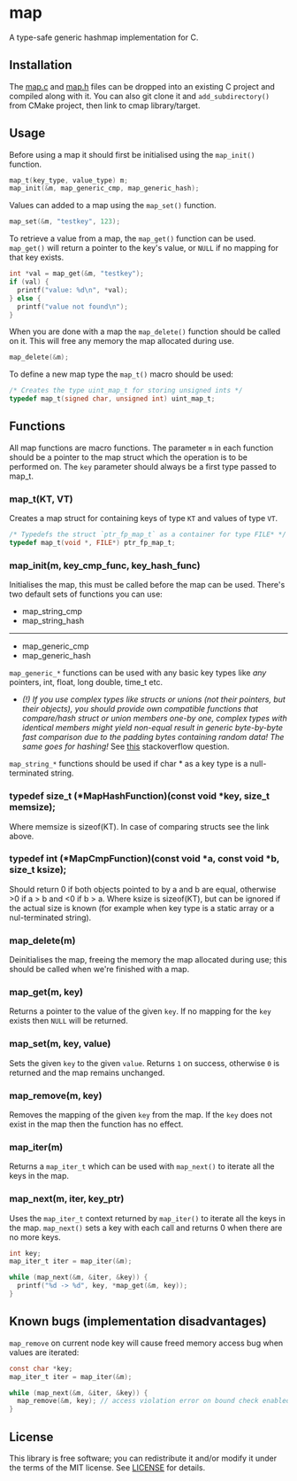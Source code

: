 # map
A type-safe generic hashmap implementation for C.

## Installation 
The [map.c](src/cmap.c?raw=1) and [map.h](src/cmap.h?raw=1) files can be dropped
into an existing C project and compiled along with it.
You can also git clone it and `add_subdirectory()` from CMake project, then link to cmap library/target.


## Usage
Before using a map it should first be initialised using the `map_init()`
function.
```c
map_t(key_type, value_type) m;
map_init(&m, map_generic_cmp, map_generic_hash);
```

Values can added to a map using the `map_set()` function.
```c
map_set(&m, "testkey", 123);
```

To retrieve a value from a map, the `map_get()` function can be used.
`map_get()` will return a pointer to the key's value, or `NULL` if no mapping
for that key exists.

```c
int *val = map_get(&m, "testkey");
if (val) {
  printf("value: %d\n", *val);
} else {
  printf("value not found\n");
}
```

When you are done with a map the `map_delete()` function should be called on
it. This will free any memory the map allocated during use.
```c
map_delete(&m);
```

To define a new map type the `map_t()` macro should be used:
```c
/* Creates the type uint_map_t for storing unsigned ints */
typedef map_t(signed char, unsigned int) uint_map_t;
```

## Functions
All map functions are macro functions. The parameter `m` in each function
should be a pointer to the map struct which the operation is to be performed
on. The `key` parameter should always be a first type passed to map_t.

### map\_t(KT, VT)
Creates a map struct for containing keys of type `KT` and values of type `VT`.
```c
/* Typedefs the struct `ptr_fp_map_t` as a container for type FILE* */
typedef map_t(void *, FILE*) ptr_fp_map_t;
```

### map\_init(m, key_cmp_func, key_hash_func)
Initialises the map, this must be called before the map can be used. 
There's two default sets of functions you can use:
  - map_string_cmp 
  - map_string_hash
---
  - map_generic_cmp
  - map_generic_hash

`map_generic_*` functions can be used with any basic key types like _any_ pointers, int, float, long double, time_t etc. 
- *(!) If you use complex types like structs or unions (not their pointers, but their objects), 
  you should provide own compatible functions 
that compare/hash struct or union members one-by one, complex types with identical members might yield 
  non-equal result in generic byte-by-byte fast comparison due to the padding bytes containing random data! 
  The same goes for hashing!* See [this](https://stackoverflow.com/a/141791) stackoverflow question.
  
`map_string_*` functions should be used if char * as a key type is a null-terminated string.

### typedef size_t (*MapHashFunction)(const void *key, size_t memsize);
Where memsize is sizeof(KT). In case of comparing structs see the link above.

### typedef int (*MapCmpFunction)(const void *a, const void *b, size_t ksize);
Should return 0 if both objects pointed to by a and b are equal, otherwise >0 if a > b and <0 if b > a.
Where ksize is sizeof(KT), but can be ignored if the actual size is known 
(for example when key type is a static array or a nul-terminated string).

### map\_delete(m)
Deinitialises the map, freeing the memory the map allocated during use;
this should be called when we're finished with a map.

### map\_get(m, key)
Returns a pointer to the value of the given `key`. If no mapping for the `key`
exists then `NULL` will be returned.

### map\_set(m, key, value)
Sets the given `key` to the given `value`. Returns `1` on success, otherwise
`0` is returned and the map remains unchanged.

### map\_remove(m, key)
Removes the mapping of the given `key` from the map. If the `key` does not
exist in the map then the function has no effect.

### map\_iter(m)
Returns a `map_iter_t` which can be used with `map_next()` to iterate all the
keys in the map.


### map\_next(m, iter, key_ptr)
Uses the `map_iter_t` context returned by `map_iter()` to iterate all the keys in the
map. `map_next()` sets a key with each call and returns 0 when there
are no more keys.
```c
int key;
map_iter_t iter = map_iter(&m);

while (map_next(&m, &iter, &key)) {
  printf("%d -> %d", key, *map_get(&m, key));
}
```

## Known bugs (implementation disadvantages)
`map_remove` on current node key will cause freed memory access bug when values are iterated:
```c
const char *key;
map_iter_t iter = map_iter(&m);

while (map_next(&m, &iter, &key)) {
  map_remove(&m, key); // access violation error on bound check enabled debuggers(MSVC), freed memory is accessed, key ptr is no longer valid
}
```



## License
This library is free software; you can redistribute it and/or modify it under
the terms of the MIT license. See [LICENSE](LICENSE) for details.
